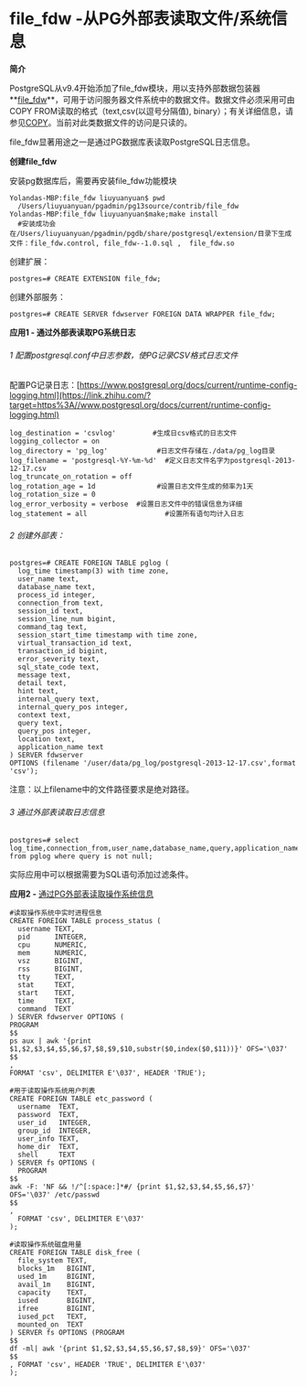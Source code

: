 # file_fdw -从PG外部表读取文件/系统信息

**简介**

PostgreSQL从v9.4开始添加了file_fdw模块，用以支持外部数据包装器**[file_fdw](https://link.zhihu.com/?target=http%3A//www.postgresql.org/docs/9.4/static/file-fdw.html)**，可用于访问服务器文件系统中的数据文件。数据文件必须采用可由COPY FROM读取的格式（text,csv(以逗号分隔值), binary）；有关详细信息，请参见[COPY](https://link.zhihu.com/?target=https%3A//www.postgresql.org/docs/current/sql-copy.html)。当前对此类数据文件的访问是只读的。

file_fdw显著用途之一是通过PG数据库表读取PostgreSQL日志信息。

**创建file_fdw**

安装pg数据库后，需要再安装file_fdw功能模块

```text
Yolandas-MBP:file_fdw liuyuanyuan$ pwd
  /Users/liuyuanyuan/pgadmin/pg13source/contrib/file_fdw
Yolandas-MBP:file_fdw liuyuanyuan$make;make install
  #安装成功会在/Users/liuyuanyuan/pgadmin/pgdb/share/postgresql/extension/目录下生成文件：file_fdw.control, file_fdw--1.0.sql ,  file_fdw.so 
```

创建扩展：

```text
postgres=# CREATE EXTENSION file_fdw;
```

创建外部服务：

```text
postgres=# CREATE SERVER fdwserver FOREIGN DATA WRAPPER file_fdw;
```

**应用1 - 通过外部表读取PG系统日志**

###### 1 配置postgresql.conf中日志参数，使PG记录CSV格式日志文件

配置PG记录日志：[https://www.postgresql.org/docs/current/runtime-config-logging.html](https://link.zhihu.com/?target=https%3A//www.postgresql.org/docs/current/runtime-config-logging.html)

```text
log_destination = 'csvlog'         #生成日csv格式的日志文件
logging_collector = on
log_directory = 'pg_log'            #日志文件存储在./data/pg_log目录
log_filename = 'postgresql-%Y-%m-%d'  #定义日志文件名字为postgresql-2013-12-17.csv
log_truncate_on_rotation = off
log_rotation_age = 1d               #设置日志文件生成的频率为1天
log_rotation_size = 0   
log_error_verbosity = verbose  #设置日志文件中的错误信息为详细
log_statement = all                   #设置所有语句均计入日志
```

###### 2 创建外部表：

```text
postgres=# CREATE FOREIGN TABLE pglog (
  log_time timestamp(3) with time zone,
  user_name text,
  database_name text,
  process_id integer,
  connection_from text,
  session_id text,
  session_line_num bigint,
  command_tag text,
  session_start_time timestamp with time zone,
  virtual_transaction_id text,
  transaction_id bigint,
  error_severity text,
  sql_state_code text,
  message text,
  detail text,
  hint text,
  internal_query text,
  internal_query_pos integer,
  context text,
  query text,
  query_pos integer,
  location text,
  application_name text
) SERVER fdwserver
OPTIONS (filename '/user/data/pg_log/postgresql-2013-12-17.csv',format 'csv');
```

注意：以上filename中的文件路径要求是绝对路径。

###### 3 通过外部表读取日志信息

```text
postgres=# select log_time,connection_from,user_name,database_name,query,application_name from pglog where query is not null;
```

实际应用中可以根据需要为SQL语句添加过滤条件。

**应用2 -** [通过PG外部表读取操作系统信息](https://link.zhihu.com/?target=https%3A//yq.aliyun.com/articles/624113)

```text
#读取操作系统中实时进程信息
CREATE FOREIGN TABLE process_status (
  username TEXT,
  pid      INTEGER,
  cpu      NUMERIC,
  mem      NUMERIC,
  vsz      BIGINT,
  rss      BIGINT,
  tty      TEXT,
  stat     TEXT,
  start    TEXT,
  time     TEXT,
  command  TEXT
) SERVER fdwserver OPTIONS (
PROGRAM 
$$
ps aux | awk '{print $1,$2,$3,$4,$5,$6,$7,$8,$9,$10,substr($0,index($0,$11))}' OFS='\037'
$$
,
FORMAT 'csv', DELIMITER E'\037', HEADER 'TRUE');

#用于读取操作系统用户列表
CREATE FOREIGN TABLE etc_password (
  username  TEXT,
  password  TEXT,
  user_id   INTEGER,
  group_id  INTEGER,
  user_info TEXT,
  home_dir  TEXT,
  shell     TEXT
) SERVER fs OPTIONS (
  PROGRAM 
$$
awk -F: 'NF && !/^[:space:]*#/ {print $1,$2,$3,$4,$5,$6,$7}' OFS='\037' /etc/passwd
$$
, 
  FORMAT 'csv', DELIMITER E'\037'
);

#读取操作系统磁盘用量
CREATE FOREIGN TABLE disk_free (
  file_system TEXT,
  blocks_1m   BIGINT,
  used_1m     BIGINT,
  avail_1m    BIGINT,
  capacity    TEXT,
  iused       BIGINT,
  ifree       BIGINT,
  iused_pct   TEXT,
  mounted_on  TEXT
) SERVER fs OPTIONS (PROGRAM 
$$
df -ml| awk '{print $1,$2,$3,$4,$5,$6,$7,$8,$9}' OFS='\037'
$$
, FORMAT 'csv', HEADER 'TRUE', DELIMITER E'\037'
);
```

